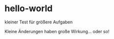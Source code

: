 # hello-world
kleiner Test für größere Aufgaben


Kleine Änderungen haben große Wirkung... oder so!
